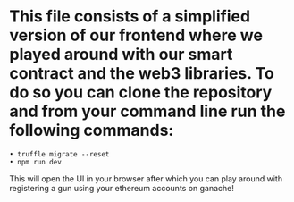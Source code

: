 # This file consists of a simplified version of our frontend where we played around with our smart contract and the web3 libraries. To do so you can clone the repository and from your command line run the following commands:
    • truffle migrate --reset 
    • npm run dev
    
This will open the UI in your browser after which you can play around with registering a gun using your ethereum accounts on ganache! 

